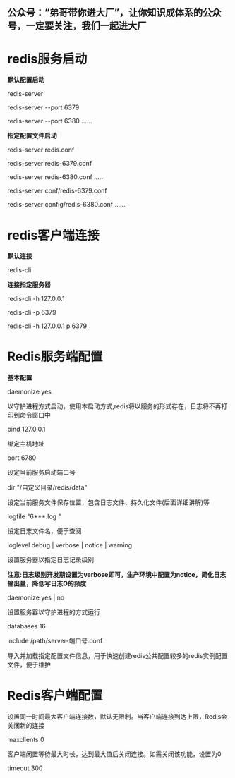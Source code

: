 ## 公众号：“弟哥带你进大厂”，让你知识成体系的公众号，一定要关注，我们一起进大厂

# redis服务启动



**默认配置启动**

redis-server

redis-server --port 6379

redis-server --port 6380 ......

**指定配置文件启动**

redis-server redis.conf

redis-server redis-6379.conf

redis-server redis-6380.conf .....

redis-server conf/redis-6379.conf

redis-server config/redis-6380.conf ......

# redis客户端连接

**默认连接**

redis-cli

**连接指定服务器**

redis-cli -h 127.0.0.1

redis-cli -p 6379

redis-cli -h 127.0.0.1 p 6379

# Redis服务端配置

**基本配置**

daemonize yes

以守护进程方式启动，使用本启动方式,redis将以服务的形式存在，日志将不再打印到命令窗口中

bind 127.0.0.1

绑定主机地址

port 6780

设定当前服务启动端口号

dir "/自定义目录/redis/data"

设定当前服务文件保存位置，包含日志文件、持久化文件(后面详细讲解)等

logfile "6***.log "

设定日志文件名，便于查阅

loglevel debug | verbose | notice | warning

设置服务器以指定日志记录级别

**注意:日志级别开发期设置为verbose即可，生产环境中配置为notice，简化日志输出量，降低写日志O的频度**

daemonize yes | no

设置服务器以守护进程的方式运行



databases 16

include /path/server-端口号.conf

导入并加载指定配置文件信息，用于快速创建redis公共配置较多的redis实例配置文件，便于维护

# Redis客户端配置

设置同一时间最大客户端连接数，默认无限制。当客户端连接到达上限，Redis会关闭新的连接

maxclients 0

客户端闲置等待最大时长，达到最大值后关闭连接。如需关闭该功能，设置为0

timeout 300

